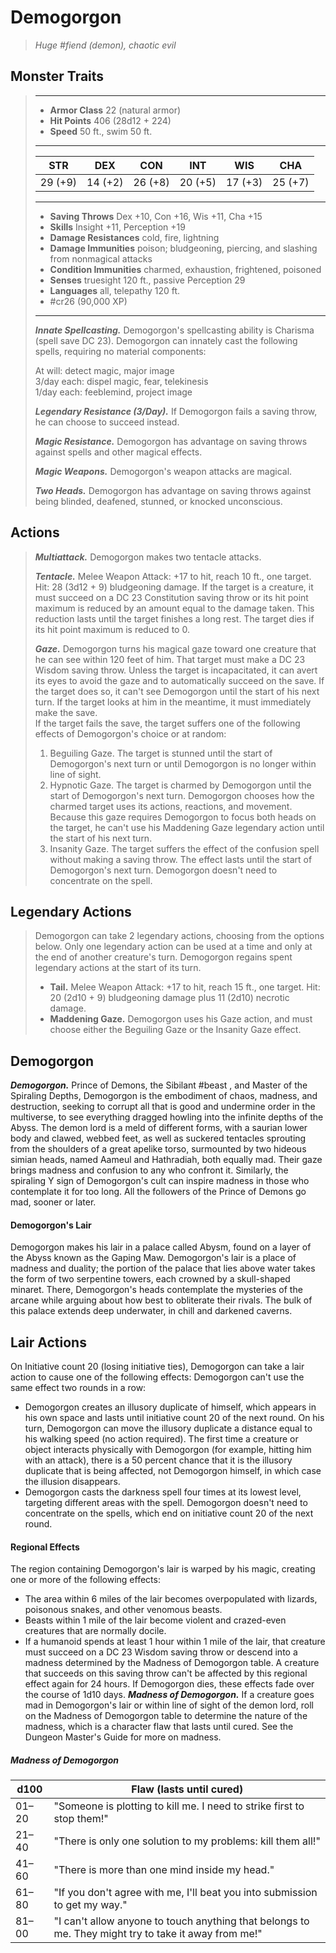 # Demogorgon
>*Huge #fiend (demon), chaotic evil*
## Monster Traits
>___
>- **Armor Class** 22 (natural armor)
>- **Hit Points** 406 (28d12 + 224)
>- **Speed** 50 ft., swim 50 ft.
>___
>|STR|DEX|CON|INT|WIS|CHA|
>|:---:|:---:|:---:|:---:|:---:|:---:|
>|29 (+9)|14 (+2)|26 (+8)|20 (+5)|17 (+3)|25 (+7)|
>___
>- **Saving Throws** Dex +10, Con +16, Wis +11, Cha +15
>- **Skills** Insight +11, Perception +19
>- **Damage Resistances** cold, fire, lightning
>- **Damage Immunities** poison; bludgeoning, piercing, and slashing from nonmagical attacks
>- **Condition Immunities** charmed, exhaustion, frightened, poisoned
>- **Senses** truesight 120 ft., passive Perception 29
>- **Languages** all, telepathy 120 ft.
>- #cr26 (90,000 XP)
>___
>***Innate Spellcasting.*** Demogorgon's spellcasting ability is Charisma (spell save DC 23). Demogorgon can innately cast the following spells, requiring no material components:  
>
>At will: detect magic, major image  
>3/day each: dispel magic, fear, telekinesis  
>1/day each: feeblemind, project image  
>
>
>***Legendary Resistance (3/Day).*** If Demogorgon fails a saving throw, he can choose to succeed instead.  
>
>***Magic Resistance.*** Demogorgon has advantage on saving throws against spells and other magical effects.  
>
>***Magic Weapons.*** Demogorgon's weapon attacks are magical.  
>
>***Two Heads.*** Demogorgon has advantage on saving throws against being blinded, deafened, stunned, or knocked unconscious.  
>
## Actions
>***Multiattack.*** Demogorgon makes two tentacle attacks.  
>
>***Tentacle.*** Melee Weapon Attack: +17 to hit, reach 10 ft., one target. Hit: 28 (3d12 + 9) bludgeoning damage. If the target is a creature, it must succeed on a DC 23 Constitution saving throw or its hit point maximum is reduced by an amount equal to the damage taken. This reduction lasts until the target finishes a long rest. The target dies if its hit point maximum is reduced to 0.  
>
>***Gaze.*** Demogorgon turns his magical gaze toward one creature that he can see within 120 feet of him. That target must make a DC 23 Wisdom saving throw. Unless the target is incapacitated, it can avert its eyes to avoid the gaze and to automatically succeed on the save. If the target does so, it can't see Demogorgon until the start of his next turn. If the target looks at him in the meantime, it must immediately make the save.  
>If the target fails the save, the target suffers one of the following effects of Demogorgon's choice or at random:  
>1. Beguiling Gaze. The target is stunned until the start of Demogorgon's next turn or until Demogorgon is no longer within line of sight.  
>2. Hypnotic Gaze. The target is charmed by Demogorgon until the start of Demogorgon's next turn. Demogorgon chooses how the charmed target uses its actions, reactions, and movement. Because this gaze requires Demogorgon to focus both heads on the target, he can't use his Maddening Gaze legendary action until the start of his next turn.  
>3. Insanity Gaze. The target suffers the effect of the confusion spell without making a saving throw. The effect lasts until the start of Demogorgon's next turn. Demogorgon doesn't need to concentrate on the spell.  
>
## Legendary Actions
>Demogorgon can take 2 legendary actions, choosing from the options below. Only one legendary action can be used at a time and only at the end of another creature's turn. Demogorgon regains spent legendary actions at the start of its turn.
>
>- **Tail.** Melee Weapon Attack: +17 to hit, reach 15 ft., one target. Hit: 20 (2d10 + 9) bludgeoning damage plus 11 (2d10) necrotic damage.
>- **Maddening Gaze.** Demogorgon uses his Gaze action, and must choose either the Beguiling Gaze or the Insanity Gaze effect.
## Demogorgon
***Demogorgon.*** Prince of Demons, the Sibilant #beast , and Master of the Spiraling Depths, Demogorgon is the embodiment of chaos, madness, and destruction, seeking to corrupt all that is good and undermine order in the multiverse, to see everything dragged howling into the infinite depths of the Abyss.
The demon lord is a meld of different forms, with a saurian lower body and clawed, webbed feet, as well as suckered tentacles sprouting from the shoulders of a great apelike torso, surmounted by two hideous simian heads, named Aameul and Hathradiah, both equally mad. Their gaze brings madness and confusion to any who confront it.
Similarly, the spiraling Y sign of Demogorgon's cult can inspire madness in those who contemplate it for too long. All the followers of the Prince of Demons go mad, sooner or later.
#### Demogorgon's Lair
Demogorgon makes his lair in a palace called Abysm, found on a layer of the Abyss known as the Gaping Maw. Demogorgon's lair is a place of madness and duality; the portion of the palace that lies above water takes the form of two serpentine towers, each crowned by a skull-shaped minaret. There, Demogorgon's heads contemplate the mysteries of the arcane while arguing about how best to obliterate their rivals. The bulk of this palace extends deep underwater, in chill and darkened caverns.
## Lair Actions
On Initiative count 20 (losing initiative ties), Demogorgon can take a lair action to cause one of the following effects: Demogorgon can't use the same effect two rounds in a row:
- Demogorgon creates an illusory duplicate of himself, which appears in his own space and lasts until initiative count 20 of the next round. On his turn, Demogorgon can move the illusory duplicate a distance equal to his walking speed (no action required). The first time a creature or object interacts physically with Demogorgon (for example, hitting him with an attack), there is a 50 percent chance that it is the illusory duplicate that is being affected, not Demogorgon himself, in which case the illusion disappears.
- Demogorgon casts the darkness spell four times at its lowest level, targeting different areas with the spell. Demogorgon doesn't need to concentrate on the spells, which end on initiative count 20 of the next round.
#### Regional Effects
The region containing Demogorgon's lair is warped by his magic, creating one or more of the following effects:
- The area within 6 miles of the lair becomes overpopulated with lizards, poisonous snakes, and other venomous beasts.
- Beasts within 1 mile of the lair become violent and crazed-even creatures that are normally docile.
- If a humanoid spends at least 1 hour within 1 mile of the lair, that creature must succeed on a DC 23 Wisdom saving throw or descend into a madness determined by the Madness of Demogorgon table. A creature that succeeds on this saving throw can't be affected by this regional effect again for 24 hours.
If Demogorgon dies, these effects fade over the course of 1d10 days.
***Madness of Demogorgon.*** If a creature goes mad in Demogorgon's lair or within line of sight of the demon lord, roll on the Madness of Demogorgon table to determine the nature of the madness, which is a character flaw that lasts until cured. See the Dungeon Master's Guide for more on madness.
##### Madness of Demogorgon
| d100 | Flaw (lasts until cured) |
|---|---|
| 01–20 | "Someone is plotting to kill me. I need to strike first to stop them!" |
| 21–40 | "There is only one solution to my problems: kill them all!" |
| 41–60 | "There is more than one mind inside my head." |
| 61–80 | "If you don't agree with me, I'll beat you into submission to get my way." |
| 81–00 | "I can't allow anyone to touch anything that belongs to me. They might try to take it away from me!" |